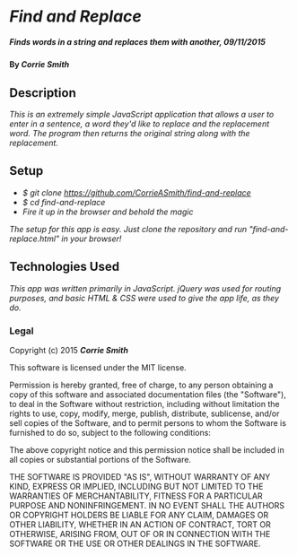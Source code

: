 # _Find and Replace_

##### _Finds words in a string and replaces them with another, 09/11/2015_

#### By _**Corrie Smith**_

## Description

_This is an extremely simple JavaScript application that allows a user to enter in a sentence, a word they'd like to replace and the replacement word. The program then returns the original string along with the replacement._

## Setup

* _$ git clone https://github.com/CorrieASmith/find-and-replace_
* _$ cd find-and-replace_
* _Fire it up in the browser and behold the magic_

_The setup for this app is easy. Just clone the repository and run "find-and-replace.html" in your browser!_

## Technologies Used

_This app was written primarily in JavaScript. jQuery was used for routing purposes, and basic HTML & CSS were used to give the app life, as they do._

### Legal

Copyright (c) 2015 **_Corrie Smith_**

This software is licensed under the MIT license.

Permission is hereby granted, free of charge, to any person obtaining a copy
of this software and associated documentation files (the "Software"), to deal
in the Software without restriction, including without limitation the rights
to use, copy, modify, merge, publish, distribute, sublicense, and/or sell
copies of the Software, and to permit persons to whom the Software is
furnished to do so, subject to the following conditions:

The above copyright notice and this permission notice shall be included in
all copies or substantial portions of the Software.

THE SOFTWARE IS PROVIDED "AS IS", WITHOUT WARRANTY OF ANY KIND, EXPRESS OR
IMPLIED, INCLUDING BUT NOT LIMITED TO THE WARRANTIES OF MERCHANTABILITY,
FITNESS FOR A PARTICULAR PURPOSE AND NONINFRINGEMENT. IN NO EVENT SHALL THE
AUTHORS OR COPYRIGHT HOLDERS BE LIABLE FOR ANY CLAIM, DAMAGES OR OTHER
LIABILITY, WHETHER IN AN ACTION OF CONTRACT, TORT OR OTHERWISE, ARISING FROM,
OUT OF OR IN CONNECTION WITH THE SOFTWARE OR THE USE OR OTHER DEALINGS IN
THE SOFTWARE.

